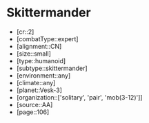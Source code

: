 
# Skittermander

- [cr::2]
- [combatType::expert]
- [alignment::CN]
- [size::small]
- [type::humanoid]
- [subtype::skittermander]
- [environment::any]
- [climate::any]
- [planet::Vesk-3]
- [organization::['solitary', 'pair', 'mob(3-12)']]
- [source::AA]
- [page::106]
